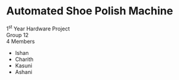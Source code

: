 # Automated Shoe Polish Machine
1<sup>st</sup> Year Hardware Project<BR/>
Group 12<br/>
4 Members<br/>
<ul><li>Ishan</li><li>Charith</li><li>Kasuni</li><li>Ashani</li></ul>
